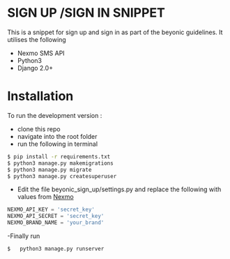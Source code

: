 # SIGN UP /SIGN IN SNIPPET

This is a snippet for sign up and sign in as part of the beyonic guidelines. It utilises the following

  - Nexmo SMS API
  - Python3
  - Django 2.0+

# Installation
To run the development version :

  - clone this repo
  - navigate into the root folder
  - run the following in terminal
   ```sh
$ pip install -r requirements.txt
$ python3 manage.py makemigrations
$ python3 manage.py migrate
$ python3 manage.py createsuperuser
```
- Edit the file beyonic_sign_up/settings.py and replace the following with values from [Nexmo](https://www.nexmo.com/)
```python
NEXMO_API_KEY = 'secret_key'
NEXMO_API_SECRET = 'secret_key'
NEXMO_BRAND_NAME = 'your_brand'
```
-Finally run
```sh
$   python3 manage.py runserver
```
